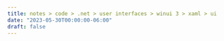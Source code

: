 ```yaml
---
title: notes > code > .net > user interfaces > winui 3 > xaml > ui
date: "2023-05-30T00:00:00-06:00"
draft: false
---
```

